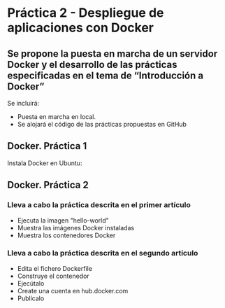# Práctica 2 - Despliegue de aplicaciones con Docker
## Se propone la puesta en marcha de un servidor Docker y el desarrollo de las prácticas especificadas en el tema de “Introducción a Docker”
Se incluirá:
- Puesta en marcha en local.
- Se alojará el código de las prácticas propuestas en GitHub

## Docker. Práctica 1

Instala Docker en Ubuntu:

## Docker. Práctica 2

### Lleva a cabo la práctica descrita en el primer artículo
- Ejecuta la imagen "hello-world"
- Muestra las imágenes Docker instaladas
- Muestra los contenedores Docker

### Lleva a cabo la práctica descrita en el segundo artículo
- Edita el fichero Dockerfile
- Construye el contenedor
- Ejecútalo
- Create una cuenta en hub.docker.com
- Publícalo

